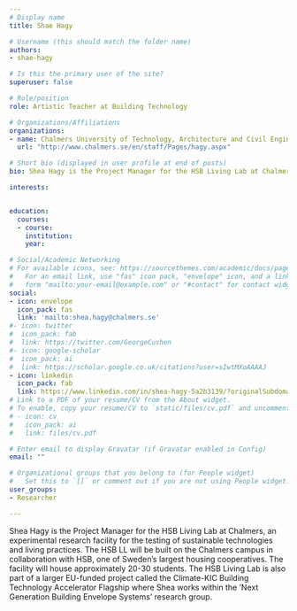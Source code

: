 ```yaml
---
# Display name
title: Shae Hagy

# Username (this should match the folder name)
authors:
- shae-hagy

# Is this the primary user of the site?
superuser: false

# Role/position
role: Artistic Teacher at Building Technology

# Organizations/Affiliations
organizations:
- name: Chalmers University of Technology, Architecture and Civil Engineering, Building Technology, Sustainable Building
  url: "http://www.chalmers.se/en/staff/Pages/hagy.aspx"

# Short bio (displayed in user profile at end of posts)
bio: Shea Hagy is the Project Manager for the HSB Living Lab at Chalmers, an experimental research facility for the testing of sustainable technologies and living practices. The HSB LL will be built on the Chalmers campus in collaboration with HSB, one of Sweden’s largest housing cooperatives. The facility will house approximately 20-30 students. The HSB Living Lab is also part of a larger EU-funded project called the Climate-KIC Building Technology Accelerator Flagship where Shea works within the ’Next Generation Building Envelope Systems’ research group.

interests:


education:
  courses:
  - course: 
    institution: 
    year: 

# Social/Academic Networking
# For available icons, see: https://sourcethemes.com/academic/docs/page-builder/#icons
#   For an email link, use "fas" icon pack, "envelope" icon, and a link in the
#   form "mailto:your-email@example.com" or "#contact" for contact widget.
social:
- icon: envelope
  icon_pack: fas
  link: 'mailto:shea.hagy@chalmers.se'
#- icon: twitter
#  icon_pack: fab
#  link: https://twitter.com/GeorgeCushen
#- icon: google-scholar
#  icon_pack: ai
#  link: https://scholar.google.co.uk/citations?user=sIwtMXoAAAAJ
- icon: linkedin
  icon_pack: fab
  link: https://www.linkedin.com/in/shea-hagy-5a2b3139/?originalSubdomain=se
# Link to a PDF of your resume/CV from the About widget.
# To enable, copy your resume/CV to `static/files/cv.pdf` and uncomment the lines below.
# - icon: cv
#   icon_pack: ai
#   link: files/cv.pdf

# Enter email to display Gravatar (if Gravatar enabled in Config)
email: ""

# Organizational groups that you belong to (for People widget)
#   Set this to `[]` or comment out if you are not using People widget.
user_groups:
- Researcher

---
```

Shea Hagy is the Project Manager for the HSB Living Lab at Chalmers, an experimental research facility for the testing of sustainable technologies and living practices. The HSB LL will be built on the Chalmers campus in collaboration with HSB, one of Sweden’s largest housing cooperatives. The facility will house approximately 20-30 students. The HSB Living Lab is also part of a larger EU-funded project called the Climate-KIC Building Technology Accelerator Flagship where Shea works within the ’Next Generation Building Envelope Systems’ research group.
